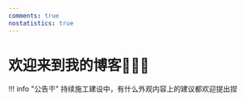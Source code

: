 ```yaml
---
comments: true
nostatistics: true
---
```

# 欢迎来到我的博客👏👏👏

!!! info "公告🪧"
    持续施工建设中，有什么外观内容上的建议都欢迎提出捏
